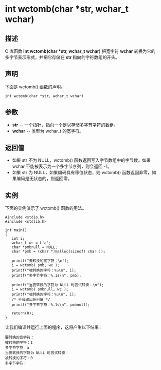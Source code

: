 # int wctomb(char *str, wchar_t wchar)

## 描述

C 库函数 **int wctomb(char \*str, wchar_t wchar)** 把宽字符 **wchar** 转换为它的多字节表示形式，并把它存储在 **str** 指向的字符数组的开头。

## 声明

下面是 wctomb() 函数的声明。

```
int wctomb(char *str, wchar_t wchar)
```

## 参数

- **str** -- 一个指针，指向一个足以存储多字节字符的数组。
- **wchar** -- 类型为 wchar_t 的宽字符。

## 返回值

- 如果 str 不为 NULL，wctomb() 函数返回写入字节数组中的字节数。如果 wchar 不能被表示为一个多字节序列，则会返回 -1。
- 如果 str 为 NULL，如果编码具有移位状态，则 wctomb() 函数返回非零，如果编码是无状态的，则返回零。

## 实例

下面的实例演示了 wctomb() 函数的用法。

```
#include <stdio.h>
#include <stdlib.h>

int main()
{
   int i;
   wchar_t wc = L'a';
   char *pmbnull = NULL;
   char *pmb = (char *)malloc(sizeof( char ));

   printf("要转换的宽字符：\n");
   i = wctomb( pmb, wc );
   printf("被转换的字符：%u\n", i);
   printf("多字节字符：%.1s\n", pmb);

   printf("当要转换的字符为 NULL 时尝试转换：\n");
   i = wctomb( pmbnull, wc );
   printf("被转换的字符：%u\n", i);
   /* 不会输出任何值 */
   printf("多字节字符：%.1s\n", pmbnull);
   
   return(0);
}
```

让我们编译并运行上面的程序，这将产生以下结果：

```
要转换的宽字符：
被转换的字符：1
多字节字符：a
当要转换的字符为 NULL 时尝试转换：
被转换的字符：0
多字节字符：
```